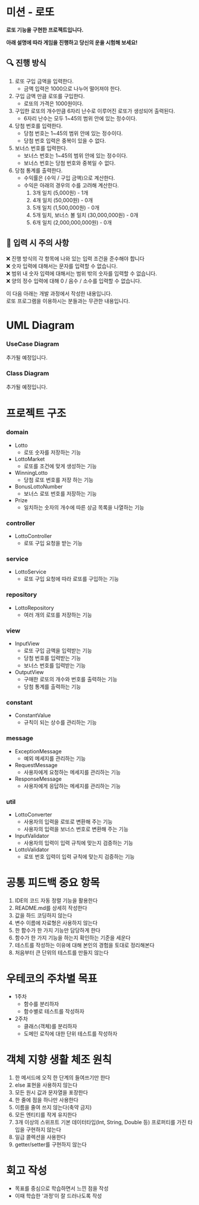 # 미션 - 로또

**로또 기능을 구현한 프로젝트입니다.**

**아래 설명에 따라 게임을 진행하고 당신의 운을 시험해 보세요!**

## 🔍 진행 방식

1. 로또 구입 금액을 입력한다.
    - 금액 입력은 1000으로 나누어 떨어져야 한다.
2. 구입 금액 만큼 로또를 구입한다.
    - 로또의 가격은 1000원이다.
3. 구입한 로또의 개수만큼 6자리 난수로 이루어진 로또가 생성되어 출력된다.
    - 6자리 난수는 모두 1~45의 범위 안에 있는 정수이다.
4. 당첨 번호를 입력한다.
    - 당첨 번호는 1~45의 범위 안에 있는 정수이다.
    - 당첨 번호 입력은 중복이 있을 수 없다.
5. 보너스 번호를 입력한다.
    - 보너스 번호는 1~45의 범위 안에 있는 정수이다.
    - 보너스 번호는 당첨 번호와 중복일 수 없다.
6. 당첨 통계를 출력한다.
    - 수익률은 (수익 / 구입 금액)으로 계산한다.
    - 수익은 아래의 경우의 수를 고려해 계산한다.
        1. 3개 일치 (5,000원) - 1개
        2. 4개 일치 (50,000원) - 0개
        3. 5개 일치 (1,500,000원) - 0개
        4. 5개 일치, 보너스 볼 일치 (30,000,000원) - 0개
        5. 6개 일치 (2,000,000,000원) - 0개

## 🚨 입력 시 주의 사항

❌ 진행 방식의 각 항목에 나와 있는 입력 조건을 준수해야 합니다  
❌ 숫자 입력에 대해서는 문자를 입력할 수 없습니다.  
❌ 범위 내 숫자 입력에 대해서는 범위 밖의 숫자를 입력할 수 없습니다.  
❌ 양의 정수 입력에 대해 0 / 음수 / 소수를 입력할 수 없습니다.

이 다음 아래는 개발 과정에서 작성한 내용입니다.  
로또 프로그램을 이용하시는 분들과는 무관한 내용입니다.

# UML Diagram

### UseCase Diagram

추가될 예정입니다.

### Class Diagram

추가될 예정입니다.

# 프로젝트 구조

### domain
- Lotto
  - 로또 숫자를 저장하는 기능
- LottoMarket
  - 로또를 조건에 맞게 생성하는 기능
- WinningLotto
  - 당첨 로또 번호를 저장 하는 기능
- BonusLottoNumber
  - 보너스 로또 번호를 저장하는 기능   
- Prize
  - 일치하는 숫자의 개수에 따른 상금 목록을 나열하는 기능

### controller
- LottoController
    - 로또 구입 요청을 받는 기능
### service
- LottoService
    - 로또 구입 요청에 따라 로또를 구입하는 기능
### repository
- LottoRepository
    - 여러 개의 로또를 저장하는 기능
### view
- InputView
    - 로또 구입 금액을 입력받는 기능
    - 당첨 번호를 입력받는 기능
    - 보너스 번호를 입력받는 기능
- OutputView
    - 구매한 로또의 개수와 번호를 출력하는 기능
    - 당첨 통계를 출력하는 기능
### constant
- ConstantValue
    - 규칙이 되는 상수를 관리하는 기능
### message
- ExceptionMessage
    - 예외 메세지를 관리하는 기능
- RequestMessage
    - 사용자에게 요청하는 메세지를 관리하는 기능
- ResponseMessage
    - 사용자에게 응답하는 메세지를 관리하는 기능
### util
- LottoConverter
  - 사용자의 입력을 로또로 변환해 주는 기능
  - 사용자의 입력을 보너스 번호로 변환해 주는 기능
- InputValidator
  - 사용자의 입력이 입력 규칙에 맞는지 검증하는 기능
- LottoValidator
  - 로또 번호 입력이 입력 규칙에 맞는지 검증하는 기능

# 공통 피드백 중요 항목

1. IDE의 코드 자동 정렬 기능을 활용한다
2. README.md를 상세히 작성한다
3. 값을 하드 코딩하지 않는다
4. 변수 이름에 자료형은 사용하지 않는다
5. 한 함수가 한 가지 기능만 담당하게 한다
6. 함수가 한 가지 기능을 하는지 확인하는 기준을 세운다
7. 테스트를 작성하는 이유에 대해 본인의 경험을 토대로 정리해본다
8. 처음부터 큰 단위의 테스트를 만들지 않는다

# 우테코의 주차별 목표

- 1주차
    - 함수를 분리하자
    - 함수별로 테스트를 작성하자
- 2주차
    - 클래스(객체)를 분리하자
    - 도메인 로직에 대한 단위 테스트를 작성하자

# 객체 지향 생활 체조 원칙

1. 한 메서드에 오직 한 단계의 들여쓰기만 한다
2. else 표현을 사용하지 않는다
3. 모든 원시 값과 문자열을 포장한다
4. 한 줄에 점을 하나만 사용한다
5. 이름을 줄여 쓰지 않는다(축약 금지)
6. 모든 엔티티를 작게 유지한다
7. 3개 이상의 스위프트 기본 데이터타입(Int, String, Double 등) 프로퍼티를 가진 타입을 구현하지 않는다
8. 일급 콜렉션을 사용한다
9. getter/setter를 구현하지 않는다

# 회고 작성
- 목표를 중심으로 학습하면서 느낀 점을 작성
- 이때 학습한 '과정’이 잘 드러나도록 작성
